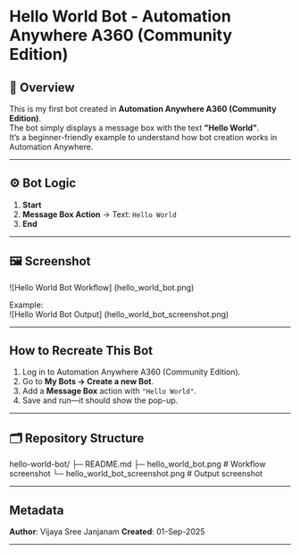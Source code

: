 # Hello World Bot - Automation Anywhere A360 (Community Edition)

## 📌 Overview
This is my first bot created in **Automation Anywhere A360 (Community Edition)**.  
The bot simply displays a message box with the text **"Hello World"**.  
It’s a beginner-friendly example to understand how bot creation works in Automation Anywhere.

---

## ⚙️ Bot Logic
1. **Start**  
2. **Message Box Action** → Text: `Hello World`  
3. **End**

---

## 🖼️ Screenshot
![Hello World Bot Workflow] (hello_world_bot.png) 

Example:  
![Hello World Bot Output] (hello_world_bot_screenshot.png)

---

## How to Recreate This Bot  
1. Log in to Automation Anywhere A360 (Community Edition).  
2. Go to **My Bots → Create a new Bot**.  
3. Add a **Message Box** action with `"Hello World"`.  
4. Save and run—it should show the pop-up.

---

## 🗂️ Repository Structure
hello-world-bot/
├─ README.md
├─ hello_world_bot.png # Workflow screenshot
└─ hello_world_bot_screenshot.png # Output screenshot

---

## Metadata  
**Author**: Vijaya Sree Janjanam 
**Created**: 01-Sep-2025

---
